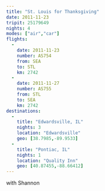 ```yaml
---
title: "St. Louis for Thanksgiving"
date: 2011-11-23
tripit: 25179649
nights: 4
modes: ["air","car"]
flights:
  -
    date: 2011-11-23
    number: AS754
    from: SEA
    to: STL
    km: 2742
  -
    date: 2011-11-27
    number: AS755
    from: STL
    to: SEA
    km: 2742
destinations:
  -
    title: "Edwardsville, IL"
    nights: 3
    location: "Edwardsville"
    geo: [38.7985,-89.9533]
  -
    title: "Pontiac, IL"
    nights: 1
    location: "Quality Inn"
    geo: [40.87455,-88.66412]
---
```


with Shannon
